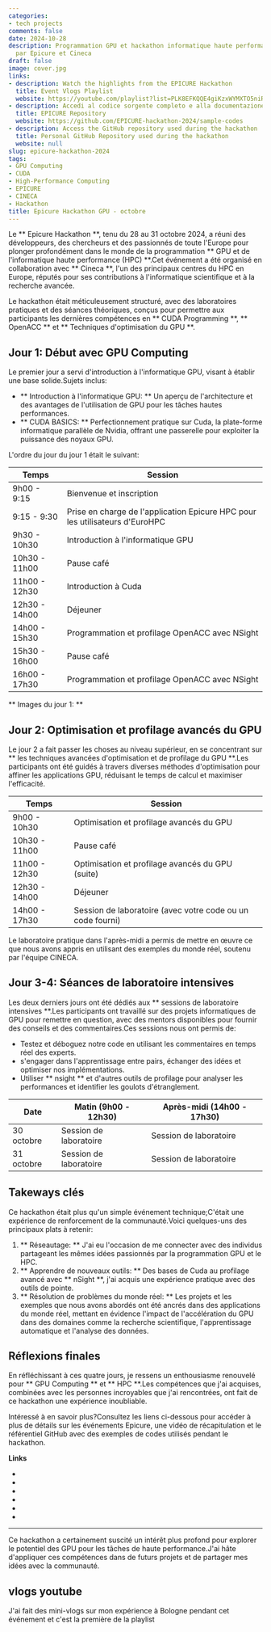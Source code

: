 ```yaml
---
categories:
- tech projects
comments: false
date: 2024-10-28
description: Programmation GPU et hackathon informatique haute performance hébergé
  par Epicure et Cineca
draft: false
image: cover.jpg
links:
- description: Watch the highlights from the EPICURE Hackathon
  title: Event Vlogs Playlist
  website: https://youtube.com/playlist?list=PLK8EFKQQE4giKzxWYMXTO5niRR4t380hR&feature=shared
- description: Accedi al codice sorgente completo e alla documentazione
  title: EPICURE Repository
  website: https://github.com/EPICURE-hackathon-2024/sample-codes
- description: Access the GitHub repository used during the hackathon
  title: Personal GitHub Repository used during the hackathon
  website: null
slug: epicure-hackathon-2024
tags:
- GPU Computing
- CUDA
- High-Performance Computing
- EPICURE
- CINECA
- Hackathon
title: Epicure Hackathon GPU - octobre
---
```


<!-- hash: 5db97d7a7fa4 -->
Le ** Epicure Hackathon **, tenu du 28 au 31 octobre 2024, a réuni des développeurs, des chercheurs et des passionnés de toute l'Europe pour plonger profondément dans le monde de la programmation ** GPU et de l'informatique haute performance (HPC) **.Cet événement a été organisé en collaboration avec ** Cineca **, l'un des principaux centres du HPC en Europe, réputés pour ses contributions à l'informatique scientifique et à la recherche avancée.

Le hackathon était méticuleusement structuré, avec des laboratoires pratiques et des séances théoriques, conçus pour permettre aux participants les dernières compétences en ** CUDA Programming **, ** OpenACC ** et ** Techniques d'optimisation du GPU **.

## Jour 1: Début avec GPU Computing
Le premier jour a servi d'introduction à l'informatique GPU, visant à établir une base solide.Sujets inclus:
- ** Introduction à l'informatique GPU: ** Un aperçu de l'architecture et des avantages de l'utilisation de GPU pour les tâches hautes performances.
- ** CUDA BASICS: ** Perfectionnement pratique sur Cuda, la plate-forme informatique parallèle de Nvidia, offrant une passerelle pour exploiter la puissance des noyaux GPU.

L'ordre du jour du jour 1 était le suivant:

|Temps |Session |
| --------------- | --------- |
|9h00 - 9:15 |Bienvenue et inscription |
|9:15 - 9:30 |Prise en charge de l'application Epicure HPC pour les utilisateurs d'EuroHPC |
|9h30 - 10h30 |Introduction à l'informatique GPU |
|10h30 - 11h00 |Pause café |
|11h00 - 12h30 |Introduction à Cuda |
|12h30 - 14h00 |Déjeuner |
|14h00 - 15h30 |Programmation et profilage OpenACC avec NSight |
|15h30 - 16h00 |Pause café |
|16h00 - 17h30 |Programmation et profilage OpenACC avec NSight |

** Images du jour 1: **



## Jour 2: Optimisation et profilage avancés du GPU

Le jour 2 a fait passer les choses au niveau supérieur, en se concentrant sur ** les techniques avancées d'optimisation et de profilage du GPU **.Les participants ont été guidés à travers diverses méthodes d'optimisation pour affiner les applications GPU, réduisant le temps de calcul et maximiser l'efficacité.

|Temps |Session |
| --------------- | --------- |
|9h00 - 10h30 |Optimisation et profilage avancés du GPU |
|10h30 - 11h00 |Pause café |
|11h00 - 12h30 |Optimisation et profilage avancés du GPU (suite) |
|12h30 - 14h00 |Déjeuner |
|14h00 - 17h30 |Session de laboratoire (avec votre code ou un code fourni) |

Le laboratoire pratique dans l'après-midi a permis de mettre en œuvre ce que nous avons appris en utilisant des exemples du monde réel, soutenu par l'équipe CINECA.

## Jour 3-4: Séances de laboratoire intensives

Les deux derniers jours ont été dédiés aux ** sessions de laboratoire intensives **.Les participants ont travaillé sur des projets informatiques de GPU pour remettre en question, avec des mentors disponibles pour fournir des conseils et des commentaires.Ces sessions nous ont permis de:
- Testez et déboguez notre code en utilisant les commentaires en temps réel des experts.
- s'engager dans l'apprentissage entre pairs, échanger des idées et optimiser nos implémentations.
- Utiliser ** nsight ** et d'autres outils de profilage pour analyser les performances et identifier les goulots d'étranglement.

|Date |Matin (9h00 - 12h30) |Après-midi (14h00 - 17h30) |
| ------------ | ------------------------- | ---------------------------- |
|30 octobre |Session de laboratoire |Session de laboratoire |
|31 octobre |Session de laboratoire |Session de laboratoire |

## Takeways clés

Ce hackathon était plus qu'un simple événement technique;C'était une expérience de renforcement de la communauté.Voici quelques-uns des principaux plats à retenir:
1. ** Réseautage: ** J'ai eu l'occasion de me connecter avec des individus partageant les mêmes idées passionnés par la programmation GPU et le HPC.
2. ** Apprendre de nouveaux outils: ** Des bases de Cuda au profilage avancé avec ** nSight **, j'ai acquis une expérience pratique avec des outils de pointe.
3. ** Résolution de problèmes du monde réel: ** Les projets et les exemples que nous avons abordés ont été ancrés dans des applications du monde réel, mettant en évidence l'impact de l'accélération du GPU dans des domaines comme la recherche scientifique, l'apprentissage automatique et l'analyse des données.

## Réflexions finales

En réfléchissant à ces quatre jours, je ressens un enthousiasme renouvelé pour ** GPU Computing ** et ** HPC **.Les compétences que j'ai acquises, combinées avec les personnes incroyables que j'ai rencontrées, ont fait de ce hackathon une expérience inoubliable.

Intéressé à en savoir plus?Consultez les liens ci-dessous pour accéder à plus de détails sur les événements Epicure, une vidéo de récapitulation et le référentiel GitHub avec des exemples de codes utilisés pendant le hackathon.

**Links**

- 
- 
- 
- 
- 
- 

---

Ce hackathon a certainement suscité un intérêt plus profond pour explorer le potentiel des GPU pour les tâches de haute performance.J'ai hâte d'appliquer ces compétences dans de futurs projets et de partager mes idées avec la communauté.



## vlogs youtube
J'ai fait des mini-vlogs sur mon expérience à Bologne pendant cet événement et c'est la première de la playlist
